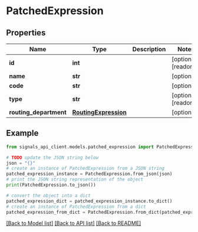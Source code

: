 # PatchedExpression


## Properties

Name | Type | Description | Notes
------------ | ------------- | ------------- | -------------
**id** | **int** |  | [optional] [readonly] 
**name** | **str** |  | [optional] 
**code** | **str** |  | [optional] 
**type** | **str** |  | [optional] [readonly] 
**routing_department** | [**RoutingExpression**](RoutingExpression.md) |  | [optional] 

## Example

```python
from signals_api_client.models.patched_expression import PatchedExpression

# TODO update the JSON string below
json = "{}"
# create an instance of PatchedExpression from a JSON string
patched_expression_instance = PatchedExpression.from_json(json)
# print the JSON string representation of the object
print(PatchedExpression.to_json())

# convert the object into a dict
patched_expression_dict = patched_expression_instance.to_dict()
# create an instance of PatchedExpression from a dict
patched_expression_from_dict = PatchedExpression.from_dict(patched_expression_dict)
```
[[Back to Model list]](../README.md#documentation-for-models) [[Back to API list]](../README.md#documentation-for-api-endpoints) [[Back to README]](../README.md)


